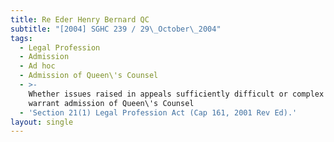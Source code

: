 ```yaml
---
title: Re Eder Henry Bernard QC
subtitle: "[2004] SGHC 239 / 29\_October\_2004"
tags:
  - Legal Profession
  - Admission
  - Ad hoc
  - Admission of Queen\'s Counsel
  - >-
    Whether issues raised in appeals sufficiently difficult or complex to
    warrant admission of Queen\'s Counsel
  - 'Section 21(1) Legal Profession Act (Cap 161, 2001 Rev Ed).'
layout: single
---
```


